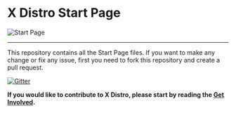 # X Distro Start Page

![Start Page](http://xdistro.xyz/wp-content/uploads/2015/08/Start-Page.png)

------

This repository contains all the Start Page files. If you want to make any change or fix any issue, first you need to fork this repository and create a pull request.

[![Gitter](https://badges.gitter.im/JoinChat.svg)](https://gitter.im/xdistro/xdistro)

**If you would like to contribute to X Distro, please start by reading the [Get Involved](http://xdistro.xyz/get-involved/).**
